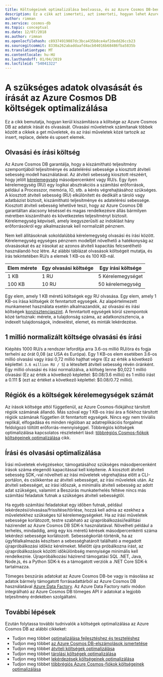 ```yaml
---
title: Költségeinek optimalizálása beolvassa, és az Azure Cosmos DB-ben
description: Ez a cikk azt ismerteti, azt ismerteti, hogyan lehet Azure Cosmos DB végrehajtásakor olvasási és írási műveletek az adatokon.
author: rimman
ms.service: cosmos-db
ms.topic: conceptual
ms.date: 12/07/2018
ms.author: rimman
ms.openlocfilehash: c89374919087dc3bca435b8ce4af2dedd26ccb23
ms.sourcegitcommit: 8330a262abaddaafd4acb04016b68486fba5835b
ms.translationtype: MT
ms.contentlocale: hu-HU
ms.lasthandoff: 01/04/2019
ms.locfileid: "54041322"
---
```

# <a name="optimize-the-cost-required-to-read-and-write-data-from-azure-cosmos-db"></a>A szükséges adatok olvasását és írását az Azure Cosmos DB költségek optimalizálása

Ez a cikk bemutatja, hogyan kerül kiszámításra a költsége az Azure Cosmos DB az adatok írását és olvasását. Olvasási műveletnek számítanak többek között a cikkek a get műveletek, és az írási műveletek közé tartozik az insert, replace, delete és upsert elemek.  

## <a name="cost-of-reads-and-writes"></a>Olvasási és írási költség

Az Azure Cosmos DB garantálja, hogy a kiszámítható teljesítmény szempontjából teljesítménye és adatelérési sebessége a kiosztott átviteli sebesség modell használatával. Az átviteli sebesség kiosztott részéért, hogy jelölt [kérelemegység](request-units.md) másodpercenként vagy RU/s. Egy ilyen kérelemegység (RU) egy logikai absztrakciós a számítási erőforrások, például a Processzor, memória, IO, stb. a kérés végrehajtásához szükséges. A kiosztott átviteli sebesség (RU) elkülönített és dedikált a tároló vagy adatbázist biztosít, kiszámítható teljesítménye és adatelérési sebessége. Kiosztott átviteli sebesség lehetővé teszi, hogy az Azure Cosmos DB garantáltan alacsony késéssel és magas rendelkezésre állás bármilyen méretben kiszámítható és következetes teljesítményt biztosít. Kérelemegység képviseli, amely leegyszerűsíti az indoklást hány erőforrásokról egy alkalmazásnak kell normalizált pénznem. 

Nem kell állításoknak sokoldalúbbá kérelemegység olvasási és írási között. Kérelemegység egységes pénznem modelljét növelhető a hatékonyság az olvasásokat és az írásokat az azonos átviteli kapacitás felcserélhető használandó hoz létre. Az alábbi táblázat olvasások költségeit mutatja, és írás tekintetében RU/s a elemek 1 KB-os és 100 KB-nál.

|**Elem mérete**  |**Egy olvasási költsége** |**Egy írási költsége**|
|---------|---------|---------|
|1 KB |1 RU |5 Kérelemegységet |
|100 KB |10 RU |50 kérelemegység |

Egy elem, amely 1 KB méretű költségek egy RU olvasása. Egy elem, amely 1 KB-os írása költségek öt fenntartott egységek. Az alapértelmezett munkamenet használata esetén alkalmazandók, az olvasási és írási költségek [konzisztenciaszint](consistency-levels.md).  A fenntartott egységek körül szempontok közé tartoznak: mérete, a tulajdonság száma, az adatkonzisztencia, a indexelt tulajdonságok, indexelést, elemet, és minták lekérdezése.

## <a name="normalized-cost-for-1-million-reads-and-writes"></a>1 millió normalizált költsége olvasási és írási

Kiépítés 1000 RU/s a rendszer lefordítja arra 3.6-os millió RU/óra és fogja terhelni az órát 0,08 (az USA és Európa). Egy 1 KB-os elem esetében 3.6-os millió olvasási vagy írási 0,72 millió hajthat végre (Ez az érték a következő képlettel: `3.6 million RU / 5`) a létesített átviteli sebesség révén óránként. Egy millió olvasási és írási normalizálva, a költség lenne $0,022 1 millió olvasási (Ez az érték a következő képlettel: $0.08/3.6 millió) és 1 millió írást a 0.111 $ (ezt az értéket a következő képlettel: $0.08/0.72 millió).

## <a name="number-of-regions-and-the-request-units-cost"></a>Régiók és a költségek kérelemegységek számát

Az írások költsége attól függetlenül, az Azure Cosmos-fiókjához társított régiók számának állandó. Más szóval egy 1 KB-os írási ára a fiókhoz társított régiók számának független öt fenntartott egységek. Nincs egy nem triviális replikál, elfogadása és minden régióban az adatreplikációs forgalmat feldolgozó töltött erőforrás-mennyiséggel. Többrégiós költségek optimalizálása kapcsolatos részletekért lásd: [többrégiós Cosmos-fiókok költségeinek optimalizálása](optimize-cost-regions.md) cikk.

## <a name="optimize-the-cost-of-writes-and-reads"></a>Írási és olvasási optimalizálása

Írási műveletek elvégzésekor, támogatásához szükséges másodpercenként írások száma elegendő kapacitással kell kiépítenie. A kiosztott átviteli sebesség SDK,-val növelheti az írási műveletek végrehajtása előtt a CLI-portálon, és csökkentse az átviteli sebességet, az írási műveletek után. Az átviteli sebességet, az írási időszak, a minimális átviteli sebesség az adott adat szükséges, valamint a Beszúrás munkaterhelés feltéve nincs más számítási feladatok futnak a szükséges átviteli sebességtől. 

Ha egyéb számítási feladatokat egy időben futnak, például lekérdezési/olvasása/frissítése/törlése, hozzá kell adnia az ezekhez a műveletekhez szükséges túl kérelemegységeket. Ha az írási műveletek sebessége korlátozott, testre szabható az újrapróbálkozási/leállítási házirendet az Azure Cosmos DB SDK-k használatával. Növelheti például a terhelés, mindaddig, amíg egy kis méretű kérések másodpercenkénti száma lekérdezi sebessége korlátozott. Sebességkorlát-történik, ha az ügyfélalkalmazás készítsen a sebességhatárolt található a megadott újrapróbálkozási időköz kérelmeket. Mielőtt újra próbálkozna írást, az újrapróbálkozások közötti időkülönbség mennyisége minimális kell rendelkeznie. Újrapróbálkozási házirend támogatási SQL .NET, Java, Node.js, és a Python SDK-k és a támogatott verziók a .NET Core SDK-k tartalmazza. 

Tömeges beszúrás adatokat az Azure Cosmos DB-be vagy is másolása az adatok bármely támogatott forrásadattárból az Azure Cosmos DB használatával [Azure Data Factory](../data-factory/connector-azure-cosmos-db.md). Az Azure Data Factory natív módon integrálható az Azure Cosmos DB tömeges API ír adatokat a legjobb teljesítmény érdekében szolgáltatni.

## <a name="next-steps"></a>További lépések

Ezután folytassa további tudnivalók a költségek optimalizálása az Azure Cosmos DB az alábbi cikkeket:

* Tudjon meg többet [optimalizálása fejlesztéshez és teszteléshez](optimize-dev-test.md)
* Tudjon meg többet [az Azure Cosmos DB-elszámolások ismertetése](understand-your-bill.md)
* Tudjon meg többet [átviteli költségek optimalizálása](optimize-cost-throughput.md)
* Tudjon meg többet [tárolási költségek optimalizálása](optimize-cost-storage.md)
* Tudjon meg többet [lekérdezések költségeinek optimalizálása](optimize-cost-queries.md)
* Tudjon meg többet [többrégiós Azure Cosmos-fiókok költségeinek optimalizálása](optimize-cost-regions.md)
